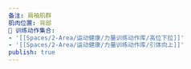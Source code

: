 ```yaml
---
备注: 肩袖肌群
肌肉位置: 背部
🏃 训练动作集合:
- '[[Spaces/2-Area/运动健康/力量训练动作库/高位下拉]]'
- '[[Spaces/2-Area/运动健康/力量训练动作库/引体向上]]'
publish: true
---
```

